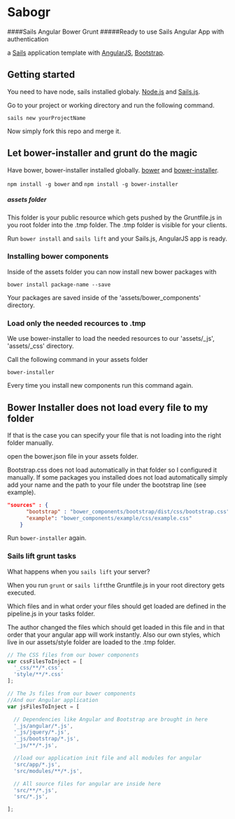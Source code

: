 # Sabogr
####Sails Angular Bower Grunt
#####Ready to use Sails Angular App with authentication

a [Sails](http://sailsjs.org) application template
with [AngularJS](https://angularjs.org/), [Bootstrap](http://getbootstrap.com/).

## Getting started

You need to have node, sails installed globaly.
[Node.js](https://nodejs.org/en/) and [Sails.js](http://sailsjs.org/).

Go to your project or working directory and run the following command.

`sails new yourProjectName`

Now simply fork this repo and merge it.

## Let bower-installer and grunt do the magic

Have bower, bower-installer installed globally.
[bower](http://bower.io/) and [bower-installer](https://github.com/blittle/bower-installer).

`npm install -g bower` and `npm install -g bower-installer`

#####  assets folder

This folder is your public resource which gets pushed by the Gruntfile.js in you root folder into the .tmp folder.
The .tmp folder is visible for your clients.

Run `bower install` and `sails lift` and your Sails.js, AngularJS app is ready.

### Installing bower components

Inside of the assets folder you can now install new bower packages with

`bower install package-name --save`

Your packages are saved inside of the 'assets/bower_components' directory.

### Load only the needed recources to .tmp

We use bower-installer to load the needed resources to our 'assets/_js', 'assets/_css' directory.

Call the following command in your assets folder

`bower-installer`

Every time you install new components run this command again.

## Bower Installer does not load every file to my folder

If that is the case you can specify your file that is not loading into the right folder manually.

open the bower.json file in your assets folder.

Bootstrap.css does not load automatically in that folder so I configured it manually.
If some packages you installed does not load automatically simply add your name and
the path to your file under the bootstrap line (see example).
```json
"sources" : {
      "bootstrap" : "bower_components/bootstrap/dist/css/bootstrap.css",
      "example": "bower_components/example/css/example.css"
    }
```

Run `bower-installer` again.

### Sails lift grunt tasks

What happens when you `sails lift` your server?

When you run `grunt` or `sails lift`the Gruntfile.js in your root directory gets executed.

Which files and in what order your files should get loaded are defined in the pipeline.js in your tasks folder.

The author changed the files which should get loaded in this file and in that order that your angular app will work instantly. Also our own styles, which live in our assets/style folder are loaded to the .tmp folder.

```js
// The CSS files from our bower components
var cssFilesToInject = [
  '_css/**/*.css',
  'style/**/*.css'
];

// The Js files from our bower components
//And our Angular application
var jsFilesToInject = [

  // Dependencies like Angular and Bootstrap are brought in here
  '_js/angular/*.js',
  '_js/jquery/*.js',
  '_js/bootstrap/*.js',
  '_js/**/*.js',

  //load our application init file and all modules for angular
  'src/app/*.js',
  'src/modules/**/*.js',

  // All source files for angular are inside here
  'src/**/*.js',
  'src/*.js',

];
```

